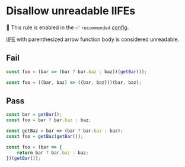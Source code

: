 # Disallow unreadable IIFEs

💼 This rule is enabled in the ✅ `recommended` [config](https://github.com/sindresorhus/eslint-plugin-unicorn#preset-configs-eslintconfigjs).

<!-- end auto-generated rule header -->
<!-- Do not manually modify this header. Run: `npm run fix:eslint-docs` -->

[IIFE](https://en.wikipedia.org/wiki/Immediately_invoked_function_expression) with parenthesized arrow function body is considered unreadable.

## Fail

```js
const foo = (bar => (bar ? bar.baz : baz))(getBar());
```

```js
const foo = ((bar, baz) => ({bar, baz}))(bar, baz);
```

## Pass

```js
const bar = getBar();
const foo = bar ? bar.baz : baz;
```

```js
const getBaz = bar => (bar ? bar.baz : baz);
const foo = getBaz(getBar());
```

```js
const foo = (bar => {
	return bar ? bar.baz : baz;
})(getBar());
```
